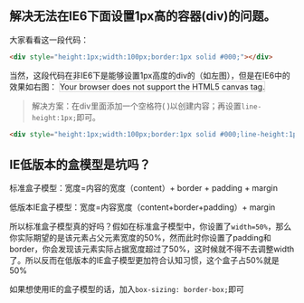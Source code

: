 <script>
    var c=document.getElementById("myCanvas");
    var heigh1px1=c.getContext("2d");
    heigh1px1.lineWidth="1";
    heigh1px1.rect(20,20,100,3);
    heigh1px1.stroke();
    var heigh1px2=c.getContext("2d");
    heigh1px2.lineWidth="1";
    heigh1px2.rect(150,20,100,10);
    heigh1px2.stroke();
</script> 

## 解决无法在IE6下面设置1px高的容器(div)的问题。
大家看看这一段代码：
```html
<div style="height:1px;width:100px;border:1px solid #000;"></div>
```
当然，这段代码在非IE6下是能够设置1px高度的div的（如左图），但是在IE6中的效果如右图：
<canvas id="myCanvas" width="300" height="50" style="border:1px solid #d3d3d3;">
    Your browser does not support the HTML5 canvas tag.
</canvas>

> 解决方案：在div里面添加一个空格符( )以创建内容；再设置`line-height:1px;`即可。

```html
<div style="height:1px;width:100px;border:1px solid #000;line-height:1px;"> </div>
```

## IE低版本的盒模型是坑吗？
标准盒子模型：宽度=内容的宽度（content）+ border + padding + margin

低版本IE盒子模型：宽度=内容宽度（content+border+padding）+ margin

所以标准盒子模型真的好吗？假如在标准盒子模型中，你设置了`width=50%`，那么你实际期望的是该元素占父元素宽度的50%，然而此时你设置了padding和border，你会发现该元素实际占据宽度超过了50%，这时候就不得不去调整width了。所以反而在低版本的IE盒子模型更加符合认知习惯，这个盒子占50%就是50%

如果想使用IE的盒子模型的话，加入`box-sizing: border-box;`即可